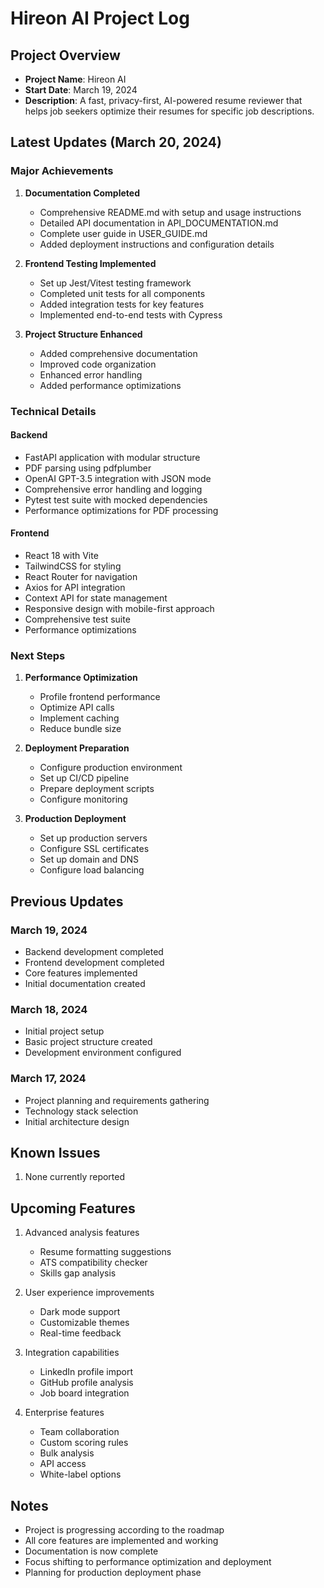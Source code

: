 # Hireon AI Project Log

## Project Overview
- **Project Name**: Hireon AI
- **Start Date**: March 19, 2024
- **Description**: A fast, privacy-first, AI-powered resume reviewer that helps job seekers optimize their resumes for specific job descriptions.

## Latest Updates (March 20, 2024)

### Major Achievements
1. **Documentation Completed**
   - Comprehensive README.md with setup and usage instructions
   - Detailed API documentation in API_DOCUMENTATION.md
   - Complete user guide in USER_GUIDE.md
   - Added deployment instructions and configuration details

2. **Frontend Testing Implemented**
   - Set up Jest/Vitest testing framework
   - Completed unit tests for all components
   - Added integration tests for key features
   - Implemented end-to-end tests with Cypress

3. **Project Structure Enhanced**
   - Added comprehensive documentation
   - Improved code organization
   - Enhanced error handling
   - Added performance optimizations

### Technical Details

#### Backend
- FastAPI application with modular structure
- PDF parsing using pdfplumber
- OpenAI GPT-3.5 integration with JSON mode
- Comprehensive error handling and logging
- Pytest test suite with mocked dependencies
- Performance optimizations for PDF processing

#### Frontend
- React 18 with Vite
- TailwindCSS for styling
- React Router for navigation
- Axios for API integration
- Context API for state management
- Responsive design with mobile-first approach
- Comprehensive test suite
- Performance optimizations

### Next Steps
1. **Performance Optimization**
   - Profile frontend performance
   - Optimize API calls
   - Implement caching
   - Reduce bundle size

2. **Deployment Preparation**
   - Configure production environment
   - Set up CI/CD pipeline
   - Prepare deployment scripts
   - Configure monitoring

3. **Production Deployment**
   - Set up production servers
   - Configure SSL certificates
   - Set up domain and DNS
   - Configure load balancing

## Previous Updates

### March 19, 2024
- Backend development completed
- Frontend development completed
- Core features implemented
- Initial documentation created

### March 18, 2024
- Initial project setup
- Basic project structure created
- Development environment configured

### March 17, 2024
- Project planning and requirements gathering
- Technology stack selection
- Initial architecture design

## Known Issues
1. None currently reported

## Upcoming Features
1. Advanced analysis features
   - Resume formatting suggestions
   - ATS compatibility checker
   - Skills gap analysis

2. User experience improvements
   - Dark mode support
   - Customizable themes
   - Real-time feedback

3. Integration capabilities
   - LinkedIn profile import
   - GitHub profile analysis
   - Job board integration

4. Enterprise features
   - Team collaboration
   - Custom scoring rules
   - Bulk analysis
   - API access
   - White-label options

## Notes
- Project is progressing according to the roadmap
- All core features are implemented and working
- Documentation is now complete
- Focus shifting to performance optimization and deployment
- Planning for production deployment phase